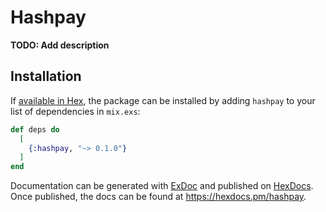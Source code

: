 # Hashpay

**TODO: Add description**

## Installation

If [available in Hex](https://hex.pm/docs/publish), the package can be installed
by adding `hashpay` to your list of dependencies in `mix.exs`:

```elixir
def deps do
  [
    {:hashpay, "~> 0.1.0"}
  ]
end
```

Documentation can be generated with [ExDoc](https://github.com/elixir-lang/ex_doc)
and published on [HexDocs](https://hexdocs.pm). Once published, the docs can
be found at <https://hexdocs.pm/hashpay>.

